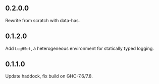 0.2.0.0
-------

Rewrite from scratch with data-has.

0.1.2.0
-------

Add `LogHSet`, a heterogeneous environment for statically typed logging.

0.1.1.0
-------

Update haddock, fix build on GHC-7.6/7.8.
